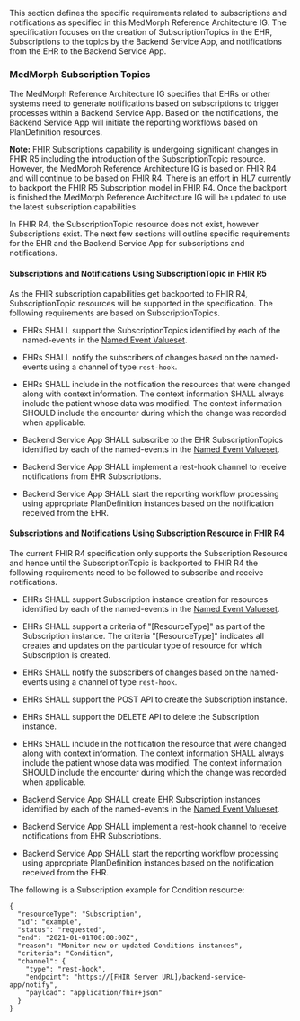 This section defines the specific requirements related to subscriptions and notifications as specified in this MedMorph Reference Architecture IG.  The specification focuses on the creation of SubscriptionTopics in the EHR, Subscriptions to the topics by the Backend Service App, and notifications from the EHR to the Backend Service App.

### MedMorph Subscription Topics

The MedMorph Reference Architecture IG specifies that EHRs or other systems need to generate notifications based on subscriptions to trigger processes within a Backend Service App. Based on the notifications, the Backend Service App will initiate the reporting workflows based on PlanDefinition resources.

**Note:** 
FHIR Subscriptions capability is undergoing significant changes in FHIR R5 including the introduction of the SubscriptionTopic resource. However, the MedMorph Reference Architecture IG is based on FHIR R4 and will continue to be based on FHIR R4. There is an effort in HL7 currently to backport the FHIR R5 Subscription model in FHIR R4. Once the backport is finished the MedMorph Reference Architecture IG will be updated to use the latest subscription capabilities.

In FHIR R4, the SubscriptionTopic resource does not exist, however Subscriptions exist. The next few sections will outline specific requirements for the EHR and the Backend Service App for subscriptions and notifications.

#### Subscriptions and Notifications Using SubscriptionTopic in FHIR R5

As the FHIR subscription capabilities get backported to FHIR R4, SubscriptionTopic resources will be supported in the specification. The following requirements are based on SubscriptionTopics.

* EHRs SHALL support the SubscriptionTopics identified by each of the named-events in the [Named Event Valueset](ValueSet-us-ph-triggerdefinition-namedevent.html).

* EHRs SHALL notify the subscribers of changes based on the named-events using a channel of type ```rest-hook```. 

* EHRs SHALL include in the notification the resources that were changed along with context information. The context information SHALL always include the patient whose data was modified. The context information SHOULD include the encounter during which the change was recorded when applicable.

* Backend Service App SHALL subscribe to the EHR SubscriptionTopics identified by each of the named-events in the [Named Event Valueset](	ValueSet-us-ph-triggerdefinition-namedevent.html).

* Backend Service App SHALL implement a rest-hook channel to receive notifications from EHR Subscriptions.

* Backend Service App SHALL start the reporting workflow processing using appropriate PlanDefinition instances based on the notification received from the EHR.

#### Subscriptions and Notifications Using Subscription Resource in FHIR R4 

The current FHIR R4 specification only supports the Subscription Resource and hence until the SubscriptionTopic is backported to FHIR R4 the following requirements need to be followed to subscribe and receive notifications.

* EHRs SHALL support Subscription instance creation for resources identified by each of the named-events in the [Named Event Valueset](	ValueSet-us-ph-triggerdefinition-namedevent.html).

* EHRs SHALL support a criteria of "[ResourceType]" as part of the Subscription instance. The criteria "[ResourceType]" indicates all creates and updates on the particular type of resource for which Subscription is created. 

* EHRs SHALL notify the subscribers of changes based on the named-events using a channel of type ```rest-hook```. 

* EHRs SHALL support the POST API to create the Subscription instance.

* EHRs SHALL support the DELETE API to delete the Subscription instance.

* EHRs SHALL include in the notification the resource that were changed along with context information. The context information SHALL always include the patient whose data was modified. The context information SHOULD include the encounter during which the change was recorded when applicable.

* Backend Service App SHALL create EHR Subscription instances identified by each of the named-events in the [Named Event Valueset](ValueSet-us-ph-triggerdefinition-namedevent.html).

* Backend Service App SHALL implement a rest-hook channel to receive notifications from EHR Subscriptions.

* Backend Service App SHALL start the reporting workflow processing using appropriate PlanDefinition instances based on the notification received from the EHR.

The following is a Subscription example for Condition resource:

```
{
  "resourceType": "Subscription",
  "id": "example",
  "status": "requested",
  "end": "2021-01-01T00:00:00Z",
  "reason": "Monitor new or updated Conditions instances",
  "criteria": "Condition",
  "channel": {
    "type": "rest-hook",
    "endpoint": "https://[FHIR Server URL]/backend-service-app/notify",
    "payload": "application/fhir+json"
  }
}
```
